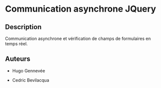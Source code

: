 # Communication asynchrone JQuery

## Description

Communication asynchrone et vérification de champs de formulaires en temps réel.

## Auteurs

- Hugo Gennevée

- Cedric Bevilacqua
